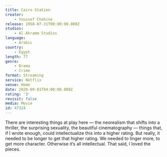 ```yaml
---
title: Cairo Station
creator:
    - Youssef Chahine
release: 1958-07-31T00:00:00.000Z
studios:
    - Al-Ahramm Studios
language:
    - Arabic
country:
    - Egypt
length: 77
genre:
    - Drama
    - Crime
format: Streaming
service: Netflix
venue: Home
date: 2020-09-01T04:00:00.000Z
rating: '3'
revisit: false
media: Movie
id: 47324
---
```


There are interesting things at play here — the neorealism that shifts into a thriller, the surprising sexuality, the beautiful cinematography — things that, if I wrote enough, could intellectualize this into a higher rating. But really, it needed to be longer to get that higher rating. We needed to linger more, to get more character. Otherwise it’s all intellectual. That said, I loved the pieces.
